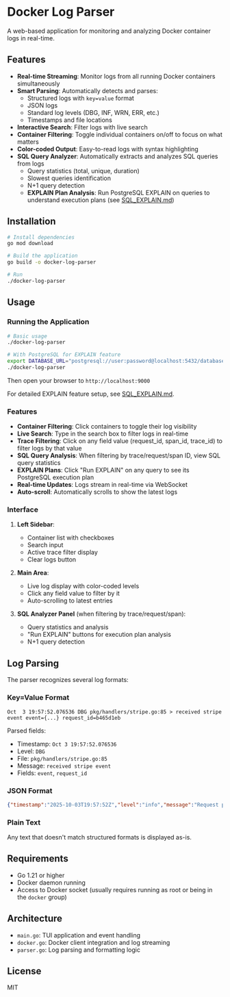 # Docker Log Parser

A web-based application for monitoring and analyzing Docker container logs in real-time.

## Features

- **Real-time Streaming**: Monitor logs from all running Docker containers simultaneously
- **Smart Parsing**: Automatically detects and parses:
  - Structured logs with `key=value` format
  - JSON logs
  - Standard log levels (DBG, INF, WRN, ERR, etc.)
  - Timestamps and file locations
- **Interactive Search**: Filter logs with live search
- **Container Filtering**: Toggle individual containers on/off to focus on what matters
- **Color-coded Output**: Easy-to-read logs with syntax highlighting
- **SQL Query Analyzer**: Automatically extracts and analyzes SQL queries from logs
  - Query statistics (total, unique, duration)
  - Slowest queries identification
  - N+1 query detection
  - **EXPLAIN Plan Analysis**: Run PostgreSQL EXPLAIN on queries to understand execution plans (see [SQL_EXPLAIN.md](SQL_EXPLAIN.md))

## Installation

```bash
# Install dependencies
go mod download

# Build the application
go build -o docker-log-parser

# Run
./docker-log-parser
```

## Usage

### Running the Application

```bash
# Basic usage
./docker-log-parser

# With PostgreSQL for EXPLAIN feature
export DATABASE_URL="postgresql://user:password@localhost:5432/database"
./docker-log-parser
```

Then open your browser to `http://localhost:9000`

For detailed EXPLAIN feature setup, see [SQL_EXPLAIN.md](SQL_EXPLAIN.md).

### Features

- **Container Filtering**: Click containers to toggle their log visibility
- **Live Search**: Type in the search box to filter logs in real-time
- **Trace Filtering**: Click on any field value (request_id, span_id, trace_id) to filter logs by that value
- **SQL Query Analysis**: When filtering by trace/request/span ID, view SQL query statistics
- **EXPLAIN Plans**: Click "Run EXPLAIN" on any query to see its PostgreSQL execution plan
- **Real-time Updates**: Logs stream in real-time via WebSocket
- **Auto-scroll**: Automatically scrolls to show the latest logs

### Interface

1. **Left Sidebar**:
   - Container list with checkboxes
   - Search input
   - Active trace filter display
   - Clear logs button

2. **Main Area**: 
   - Live log display with color-coded levels
   - Click any field value to filter by it
   - Auto-scrolling to latest entries

3. **SQL Analyzer Panel** (when filtering by trace/request/span):
   - Query statistics and analysis
   - "Run EXPLAIN" buttons for execution plan analysis
   - N+1 query detection

## Log Parsing

The parser recognizes several log formats:

### Key=Value Format
```
Oct  3 19:57:52.076536 DBG pkg/handlers/stripe.go:85 > received stripe event event={...} request_id=b465d1eb
```

Parsed fields:
- Timestamp: `Oct 3 19:57:52.076536`
- Level: `DBG`
- File: `pkg/handlers/stripe.go:85`
- Message: `received stripe event`
- Fields: `event`, `request_id`

### JSON Format
```json
{"timestamp":"2025-10-03T19:57:52Z","level":"info","message":"Request processed"}
```

### Plain Text
Any text that doesn't match structured formats is displayed as-is.

## Requirements

- Go 1.21 or higher
- Docker daemon running
- Access to Docker socket (usually requires running as root or being in the `docker` group)

## Architecture

- `main.go`: TUI application and event handling
- `docker.go`: Docker client integration and log streaming
- `parser.go`: Log parsing and formatting logic

## License

MIT
